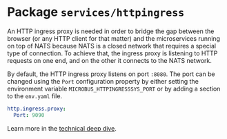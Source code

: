 # Package `services/httpingress`

An HTTP ingress proxy is needed in order to bridge the gap between the browser (or any HTTP client for that matter) and the microservices running on top of NATS because NATS is a closed network that requires a special type of connection. To achieve that, the ingress proxy is listening to HTTP requests on one end, and on the other it connects to the NATS network.

By default, the HTTP ingress proxy listens on port `:8080`. The port can be changed using the `Port` configuration property by either setting the environment variable `MICROBUS_HTTPINGRESSSYS_PORT` or by adding a section to the `env.yaml` file.

```yaml
http.ingress.proxy:
  Port: 9090
```

Learn more in the [technical deep dive](../tech/httpingress.md).